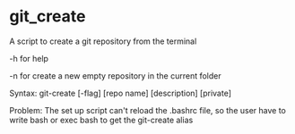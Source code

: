 # git_create
A script to create a git repository from the terminal

-h for help

-n for create a new empty repository in the current folder

Syntax: git-create [-flag] [repo name] [description] [private]

Problem: The set up script can't reload the .bashrc file, so the user have to write bash or exec bash to get the git-create alias
